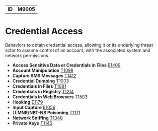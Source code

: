 |||
|--|-----|
|**ID**|**M9005**|

# Credential Access
Behaviors to obtain credential access, allowing it or its underlying threat actor to assume control of an account, with the associated system and network permissions.

* **Access Sensitive Data or Credentials in Files** [E1409](../collection/access-sensitive-data.md)
* **Account Manipulation** [T1098](../credential-access/acct-manipulate.md)
* **Capture SMS Messages** [T1412](../collection/capture-sms.md)
* **Credential Dumping** [T1003](../credential-access/credential-dump.md)
* **Credentials in Files** [T1081](../credential-access/credentials-in-files.md)
* **Credentials in Registry** [T1214](../credential-access/credentials-in-registry.md)
* **Credentials in Web Browsers** [T1503](../credential-access/credentials-in-web-browsers.md)
* **Hooking** [E1179](../credential-access/hooking.md)
* **Input Capture** [E1056](../collection/input-capture.md)
* **LLMNR/NBT-NS Poisoning** [T1171](../credential-access/LLMNR-poison.md)
* **Network Sniffing** [T1040](../discovery/network-sniff.md)
* **Private Keys** [T1145](../credential-access/private-keys.md)
